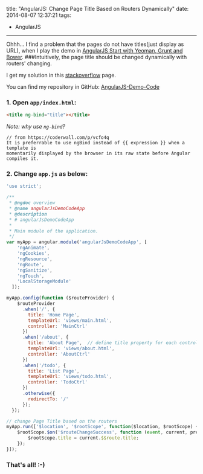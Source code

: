 title: "AngularJS: Change Page Title Based on Routers Dynamically"
date: 2014-08-07 12:37:21
tags:
 - AngularJS
---
Ohhh... I find a problem that the pages do not have titles(just display as URL), when I play the demo in [AngularJS Start with Yeoman, Grunt and Bower](http://sbzhouhao.net/2014/08/06/AngularJS-Start-with-Yeoman-Grunt-and-Bower/).
###Intuitively, the page title should be changed dynamically with routers' changing.

<!-- more -->

I get my solution in this [stackoverflow](http://stackoverflow.com/questions/12506329/how-to-dynamically-change-header-based-on-angularjs-partial-view) page.

You can find my repository in GitHub: [AngularJS-Demo-Code](https://github.com/webiseverything/AngularJS-Demo-Code/tree/canChangeTitle/app)

### 1. Open `app/index.html`:
```html
<title ng-bind="title"></title>
```
*Note: why use `ng-bind`?*
```
// from https://coderwall.com/p/vcfo4q
It is preferrable to use ngBind instead of {{ expression }} when a template is
momentarily displayed by the browser in its raw state before Angular compiles it.
```

### 2. Change `app.js` as below:
```javascript
'use strict';

/**
 * @ngdoc overview
 * @name angularJsDemoCodeApp
 * @description
 * # angularJsDemoCodeApp
 *
 * Main module of the application.
 */
var myApp = angular.module('angularJsDemoCodeApp', [
    'ngAnimate',
    'ngCookies',
    'ngResource',
    'ngRoute',
    'ngSanitize',
    'ngTouch',
    'LocalStorageModule'
  ]);

myApp.config(function ($routeProvider) {
    $routeProvider
      .when('/', {
        title: 'Home Page',
        templateUrl: 'views/main.html',
        controller: 'MainCtrl'
      })
      .when('/about', {
        title: 'About Page',  // define title property for each controller
        templateUrl: 'views/about.html',
        controller: 'AboutCtrl'
      })
      .when('/todo', {
        title: 'List Page',
        templateUrl: 'views/todo.html',
        controller: 'TodoCtrl'
      })
      .otherwise({
        redirectTo: '/'
      });
  });

// change Page Title based on the routers
myApp.run(['$location', '$rootScope', function($location, $rootScope) {
    $rootScope.$on('$routeChangeSuccess', function (event, current, previous) {
        $rootScope.title = current.$$route.title;
    });
}]);
```

### That's all! :-)
